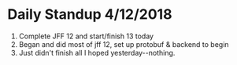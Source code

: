 # Daily Standup 4/12/2018

1. Complete JFF 12 and start/finish 13 today
2. Began and did most of jff 12, set up protobuf & backend to begin
3. Just didn't finish all I hoped yesterday--nothing.
